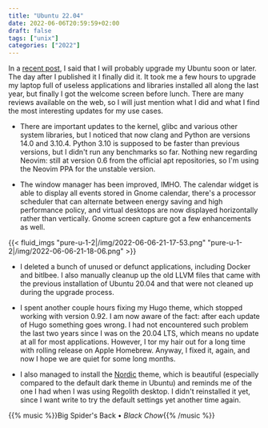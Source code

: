 ```yaml
---
title: "Ubuntu 22.04"
date: 2022-06-06T20:59:59+02:00
draft: false
tags: ["unix"]
categories: ["2022"]
---
```


In a [recent post](/post/unquantified-self-023/), I said that I will probably upgrade my Ubuntu soon or later. The day after I published it I finally did it. It took me a few hours to upgrade my laptop full of useless applications and libraries installed all along the last year, but finally I got the welcome screen before lunch. There are many reviews available on the web, so I will just mention what I did and what I find the most interesting updates for my use cases.

- There are important updates to the kernel, glibc and various other system libraries, but I noticed that now clang and Python are versions 14.0 and 3.10.4. Python 3.10 is supposed to be faster than previous versions, but I didn't run any benchmarks so far. Nothing new regarding Neovim: still at version 0.6 from the official apt repositories, so I'm using the Neovim PPA for the unstable version.

- The window manager has been improved, IMHO. The calendar widget is able to display all events stored in Gnome calendar, there's a processor scheduler that can alternate between energy saving and high performance policy, and virtual desktops are now displayed horizontally rather than vertically. Gnome screen capture got a few enhancements as well.

{{< fluid_imgs
"pure-u-1-2|/img/2022-06-06-21-17-53.png"
"pure-u-1-2|/img/2022-06-06-21-18-06.png" >}}

- I deleted a bunch of unused or defunct applications, including Docker and bitlbee. I also manually cleanup up the old LLVM files that came with the previous installation of Ubuntu 20.04 and that were not cleaned up during the upgrade process.

- I spent another couple hours fixing my Hugo theme, which stopped working with version 0.92. I am now aware of the fact: after each update of Hugo something goes wrong. I had not encountered such problem the last two years since I was on the 20.04 LTS, which means no update at all for most applications. However, I tor my hair out for a long time with rolling release on Apple Homebrew. Anyway, I fixed it, again, and now I hope we are quiet for some long months.

- I also managed to install the [Nordic](https://github.com/EliverLara/Nordic) theme, which is beautiful (especially compared to the default dark theme in Ubuntu) and reminds me of the one I had when I was using Regolith desktop. I didn't reinstalled it yet, since I want write to try the default settings yet another time again.

{{% music %}}Big Spider's Back • _Black Chow_{{% /music %}}
